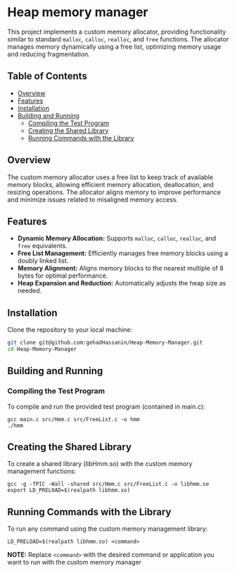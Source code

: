 # Heap memory manager

This project implements a custom memory allocator, providing functionality similar to standard `malloc`, `calloc`, `realloc`, and `free` functions. The allocator manages memory dynamically using a free list, optimizing memory usage and reducing fragmentation.

## Table of Contents

- [Overview](#overview)
- [Features](#features)
- [Installation](#installation)
- [Building and Running](#Building-and-Running)
  - [Compiling the Test Program](#Compiling-the-Test-Program)
  - [Creating the Shared Library](#creating-the-shared-library)
  - [Running Commands with the Library](#Running-Library)


## Overview

The custom memory allocator uses a free list to keep track of available memory blocks, allowing efficient memory allocation, deallocation, and resizing operations. The allocator aligns memory to improve performance and minimize issues related to misaligned memory access.

## Features

- **Dynamic Memory Allocation:** Supports `malloc`, `calloc`, `realloc`, and `free` equivalents.
- **Free List Management:** Efficiently manages free memory blocks using a doubly linked list.
- **Memory Alignment:** Aligns memory blocks to the nearest multiple of 8 bytes for optimal performance.
- **Heap Expansion and Reduction:** Automatically adjusts the heap size as needed.

## Installation

Clone the repository to your local machine:

```bash
git clone git@github.com:gehadHassanin/Heap-Memory-Manager.git
cd Heap-Memory-Manager
```
## Building and Running
### Compiling the Test Program
To compile and run the provided test program (contained in main.c):
```
gcc main.c src/Hmm.c src/FreeList.c -o hmm
./hmm
```

## Creating the Shared Library
To create a shared library (libHmm.so) with the custom memory management functions:
```
gcc -g -fPIC -Wall -shared src/Hmm.c src/FreeList.c -o libhmm.so
export LD_PRELOAD=$(realpath libhmm.so)
```

## Running Commands with the Library
To run any command using the custom memory management library:
```
LD_PRELOAD=$(realpath libhmm.so) <command>
```
**NOTE:** Replace `<command>` with the desired command or application you want to run with the custom memory manager

